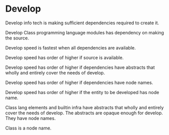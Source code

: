 # Develop

Develop info tech is making sufficient dependencies required to create it.

Develop Class programming language modules has dependency on making the source.

Develop speed is fastest when all dependencies are available.

Develop speed has order of higher if source is available.

Develop speed has order of higher if dependencies have abstracts that wholly and entirely cover the needs of develop.

Develop speed has order of higher if dependencies have node names.

Develop speed has order of higher if the entity to be developed has node name.

Class lang elements and builtin infra have abstracts that wholly and entirely cover the needs of develop.
The abstracts are opaque enough for develop.
They have node names.

Class is a node name.